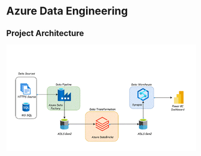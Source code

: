 # Azure Data Engineering

## Project Architecture


![](https://github.com/sairish/Azure-Data-Engineering/blob/main/Architecture%20Diagrams/Azure%20ArchitectureGif.gif)
